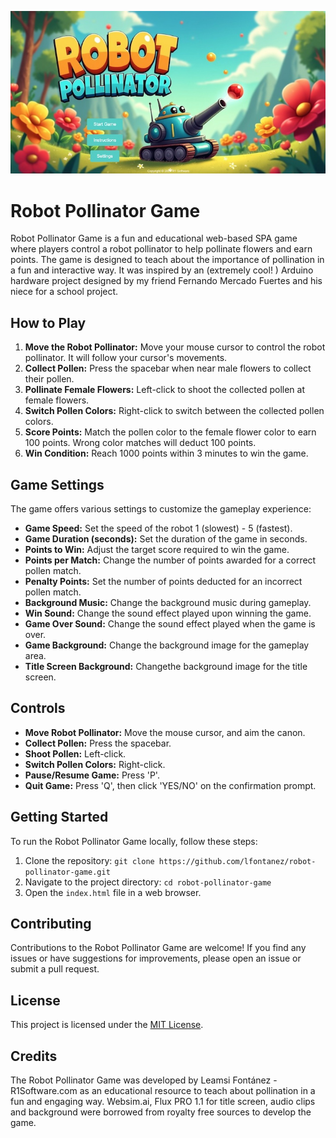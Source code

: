 ![Robot Pollinator Logo](robot-pollinator-game.jpg)

# Robot Pollinator Game

Robot Pollinator Game is a fun and educational web-based SPA game where players control a robot pollinator to help pollinate flowers and earn points. The game is designed to teach about the importance of pollination in a fun and interactive way.
It was inspired by an (extremely cool! ) Arduino hardware project designed by my friend Fernando Mercado Fuertes and his niece for a school project.

## How to Play

1. **Move the Robot Pollinator:** Move your mouse cursor to control the robot pollinator. It will follow your cursor's movements.
2. **Collect Pollen:** Press the spacebar when near male flowers to collect their pollen.
3. **Pollinate Female Flowers:** Left-click to shoot the collected pollen at female flowers.
4. **Switch Pollen Colors:** Right-click to switch between the collected pollen colors.
5. **Score Points:** Match the pollen color to the female flower color to earn 100 points. Wrong color matches will deduct 100 points.
6. **Win Condition:** Reach 1000 points within 3 minutes to win the game.

## Game Settings

The game offers various settings to customize the gameplay experience:

- **Game Speed:** Set the speed of the robot 1 (slowest) - 5 (fastest).
- **Game Duration (seconds):** Set the duration of the game in seconds.
- **Points to Win:** Adjust the target score required to win the game.
- **Points per Match:** Change the number of points awarded for a correct pollen match.
- **Penalty Points:** Set the number of points deducted for an incorrect pollen match.
- **Background Music:** Change the background music during gameplay.
- **Win Sound:** Change the sound effect played upon winning the game.
- **Game Over Sound:** Change the sound effect played when the game is over.
- **Game Background:** Change the background image for the gameplay area.
- **Title Screen Background:** Changethe background image for the title screen.

## Controls

- **Move Robot Pollinator:** Move the mouse cursor, and aim the canon.
- **Collect Pollen:** Press the spacebar.
- **Shoot Pollen:** Left-click.
- **Switch Pollen Colors:** Right-click.
- **Pause/Resume Game:** Press 'P'.
- **Quit Game:** Press 'Q', then click 'YES/NO' on the confirmation prompt.

## Getting Started

To run the Robot Pollinator Game locally, follow these steps:

1. Clone the repository: `git clone https://github.com/lfontanez/robot-pollinator-game.git`
2. Navigate to the project directory: `cd robot-pollinator-game`
3. Open the `index.html` file in a web browser.

## Contributing

Contributions to the Robot Pollinator Game are welcome! If you find any issues or have suggestions for improvements, please open an issue or submit a pull request.

## License

This project is licensed under the [MIT License](LICENSE).

## Credits

The Robot Pollinator Game was developed by Leamsi Fontánez - R1Software.com as an educational resource to teach about pollination in a fun and engaging way.
Websim.ai, Flux PRO 1.1 for title screen, audio clips and background were borrowed from royalty free sources to develop the game.